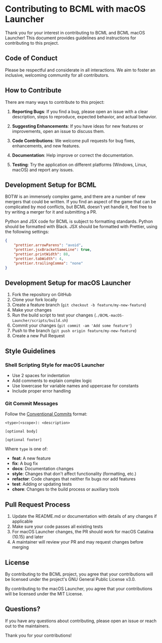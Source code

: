 # Contributing to BCML with macOS Launcher

Thank you for your interest in contributing to BCML and BCML macOS Launcher! This document provides guidelines and instructions for contributing to this project.

## Code of Conduct

Please be respectful and considerate in all interactions. We aim to foster an inclusive, welcoming community for all contributors.

## How to Contribute

There are many ways to contribute to this project:

1. **Reporting Bugs**: If you find a bug, please open an issue with a clear description, steps to reproduce, expected behavior, and actual behavior.

2. **Suggesting Enhancements**: If you have ideas for new features or improvements, open an issue to discuss them.

3. **Code Contributions**: We welcome pull requests for bug fixes, enhancements, and new features.

4. **Documentation**: Help improve or correct the documentation.

5. **Testing**: Try the application on different platforms (Windows, Linux, macOS) and report any issues.

## Development Setup for BCML

BOTW is an immensely complex game, and there are a number of new mergers that could be written. If you find an aspect of the game that can be complicated by mod conflicts, but BCML doesn't yet handle it, feel free to try writing a merger for it and submitting a PR.

Python and JSX code for BCML is subject to formatting standards. Python should be formatted with Black. JSX should be formatted with Prettier, using the following settings:

```json
{
    "prettier.arrowParens": "avoid",
    "prettier.jsxBracketSameLine": true,
    "prettier.printWidth": 88,
    "prettier.tabWidth": 4,
    "prettier.trailingComma": "none"
}
```

## Development Setup for macOS Launcher

1. Fork the repository on GitHub
2. Clone your fork locally
3. Create a feature branch (`git checkout -b feature/my-new-feature`)
4. Make your changes
5. Run the build script to test your changes (`./BCML-macOS-Launcher/scripts/build.sh`)
6. Commit your changes (`git commit -am 'Add some feature'`)
7. Push to the branch (`git push origin feature/my-new-feature`)
8. Create a new Pull Request

## Style Guidelines

### Shell Scripting Style for macOS Launcher

- Use 2 spaces for indentation
- Add comments to explain complex logic
- Use lowercase for variable names and uppercase for constants
- Include proper error handling

### Git Commit Messages

Follow the [Conventional Commits](https://www.conventionalcommits.org/) format:

```
<type>(<scope>): <description>

[optional body]

[optional footer]
```

Where `type` is one of:

- **feat**: A new feature
- **fix**: A bug fix
- **docs**: Documentation changes
- **style**: Changes that don't affect functionality (formatting, etc.)
- **refactor**: Code changes that neither fix bugs nor add features
- **test**: Adding or updating tests
- **chore**: Changes to the build process or auxiliary tools

## Pull Request Process

1. Update the README.md or documentation with details of any changes if applicable
2. Make sure your code passes all existing tests
3. For macOS Launcher changes, the PR should work for macOS Catalina (10.15) and later
4. A maintainer will review your PR and may request changes before merging

## License

By contributing to the BCML project, you agree that your contributions will be licensed under the project's GNU General Public License v3.0.

By contributing to the macOS Launcher, you agree that your contributions will be licensed under the MIT License.

## Questions?

If you have any questions about contributing, please open an issue or reach out to the maintainers.

Thank you for your contributions!
